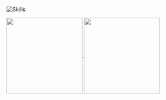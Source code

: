 
![Skills](https://skillicons.dev/icons?i=github,c,cpp,py,md,bash,git,linux,vscode,electron,wasm&perline=14)

<a href="https://github.com/anuraghazra/github-readme-stats">
  <img height=200 align="center" src="https://github-readme-stats.vercel.app/api?username=anak1st&show_icons=true&theme=radical" />
</a>

<!-- https://github-readme-stats-anak1sts-projects.vercel.app/ -->

<a href="https://github.com/anuraghazra/convoychat">
  <img height=200 align="center" src="https://github-readme-stats.vercel.app/api/top-langs/?username=anak1st&layout=compact&langs_count=8&exclude_repo=github-readme-stats,GAMES101&hide=shell,shaderlab&size_weight=0.5&count_weight=0.5&theme=radical" />
</a>
